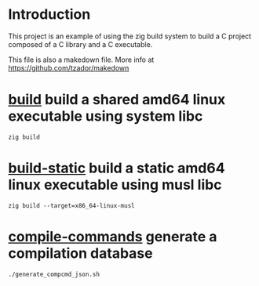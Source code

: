 # Introduction

This project is an example of using the zig build system to build a C project
composed of a C library and a C executable. 

This file is also a makedown file.
More info at https://github.com/tzador/makedown

# [build]() build a shared amd64 linux executable using system libc

```
zig build
```

# [build-static]() build a static amd64 linux executable using musl libc

```
zig build --target=x86_64-linux-musl
```

# [compile-commands]() generate a compilation database 

```
./generate_compcmd_json.sh
```

